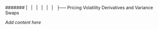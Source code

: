 ####### |   |   |   |   |   |   ├── Pricing Volatility Derivatives and Variance Swaps

*Add content here*